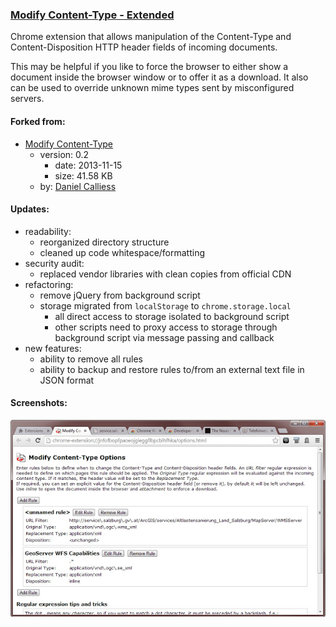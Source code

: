 ### [Modify Content-Type - Extended](https://github.com/warren-bank/crx-modify-content-type)

Chrome extension that allows manipulation of the Content-Type and Content-Disposition HTTP header fields of incoming documents.

This may be helpful if you like to force the browser to either show a document inside the browser window or to offer it as a download.
It also can be used to override unknown mime types sent by misconfigured servers.

#### Forked from:

* [Modify Content-Type](https://chrome.google.com/webstore/detail/modify-content-type/jnfofbopfpaoeojgieggflbpcblhfhka)
  - version: 0.2
    * date: 2013-11-15
    * size: 41.58 KB
  - by: [Daniel Calliess](https://github.com/flansch)

#### Updates:

* readability:
  - reorganized directory structure
  - cleaned up code whitespace/formatting
* security audit:
  - replaced vendor libraries with clean copies from official CDN
* refactoring:
  - remove jQuery from background script
  - storage migrated from `localStorage` to `chrome.storage.local`
    * all direct access to storage isolated to background script
    * other scripts need to proxy access to storage through background script via message passing and callback
* new features:
  - ability to remove all rules
  - ability to backup and restore rules to/from an external text file in JSON format

#### Screenshots:

![1](./etc/screenshots/1.jpg)
